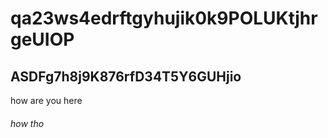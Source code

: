 # qa23ws4edrftgyhujik0k9POLUKtjhrgeUIOP
## ASDFg7h8j9K876rfD34T5Y6GUHjio

how are you here

###### how tho
